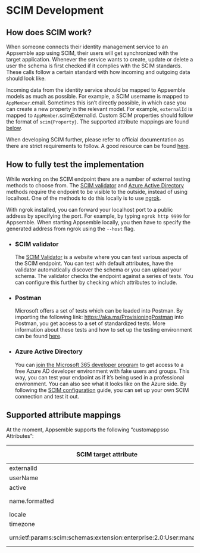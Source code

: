# SCIM Development

## How does SCIM work?

When someone connects their identity management service to an Appsemble app using SCIM, their users
will get synchronized with the target application. Whenever the service wants to create, update or
delete a user the schema is first checked if it complies with the SCIM standards. These calls follow
a certain standard with how incoming and outgoing data should look like.

Incoming data from the identity service should be mapped to Appsemble models as much as possible.
For example, a SCIM username is mapped to `AppMember`.email. Sometimes this isn’t directly possible,
in which case you can create a new property in the relevant model. For example, `externalId` is
mapped to `AppMember`.scimExternalId. Custom SCIM properties should follow the format of
`scim{Property}`. The supported attribute mappings are found [below](#supported-attribute-mappings).

When developing SCIM further, please refer to official documentation as there are strict
requirements to follow. A good resource can be found
[here](https://learn.microsoft.com/en-us/azure/active-directory/app-provisioning/use-scim-to-provision-users-and-groups).

## How to fully test the implementation

While working on the SCIM endpoint there are a number of external testing methods to choose from.
The [SCIM validator](#scim-validator) and [Azure Active Directory](#azure-active-directory) methods
require the endpoint to be visible to the outside, instead of using localhost. One of the methods to
do this locally is to use [ngrok](https://ngrok.com/).

With ngrok installed, you can forward your localhost port to a public address by specifying the
port. For example, by typing `ngrok http 9999` for Appsemble. When starting Appsemble locally, you
then have to specify the generated address from ngrok using the `--host` flag.

- ### SCIM validator

  The [SCIM Validator](https://scimvalidator.microsoft.com) is a website where you can test various
  aspects of the SCIM endpoint. You can test with default attributes, have the validator
  automatically discover the schema or you can upload your schema. The validator checks the endpoint
  against a series of tests. You can configure this further by checking which attributes to include.

- ### Postman

  Microsoft offers a set of tests which can be loaded into Postman. By importing the following link:
  <https://aka.ms/ProvisioningPostman> into Postman, you get access to a set of standardized tests.
  More information about these tests and how to set up the testing environment can be found
  [here](https://learn.microsoft.com/en-us/azure/active-directory/app-provisioning/scim-validator-tutorial#use-postman-to-test-endpoints-optional).

- ### Azure Active Directory

  You can
  [join the Microsoft 365 developer program](https://learn.microsoft.com/en-us/azure/active-directory/develop/test-setup-environment#join-the-microsoft-365-developer-program-recommended)
  to get access to a free Azure AD developer environment with fake users and groups. This way, you
  can test your endpoint as if it’s being used in a professional environment. You can also see what
  it looks like on the Azure side. By following the [SCIM configuration](../02-guides/scim.md)
  guide, you can set up your own SCIM connection and test it out.

## Supported attribute mappings

At the moment, Appsemble supports the following “customappsso Attributes”:

| SCIM target attribute                                              | Appsemble mapped attribute              |
| ------------------------------------------------------------------ | --------------------------------------- |
| externalId                                                         | `AppMember`.scimExternalId              |
| userName                                                           | `AppMember`.email                       |
| active                                                             | `AppMember`.scimActive                  |
| name.formatted                                                     | `AppMember`.name & `User`.name          |
| locale                                                             | `User`.locale                           |
| timezone                                                           | `User`.timezone                         |
| urn:ietf:params:scim:schemas:extension:enterprise:2.0:User:manager | `Group`.name = (Manager) `AppMember`.id |
